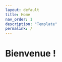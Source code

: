 ```yaml
---
layout: default
title: Home
nav_order: 1
description: "Template"
permalink: /
---
```


# Bienvenue !
